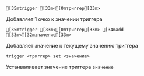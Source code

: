 ```ansi
[35mtrigger [33m<[0mтриггер[33m>
```
Добавляет 1 очко к значении триггера

```ansi
[35mtrigger [33m<[0mтриггер[33m> [34madd [33m<[32mзначение[33m>
```
Добавляет значение к текущему значению триггера

```ansi
trigger <триггер> set <значение>
```
Устанваливает значение триггера `значение`